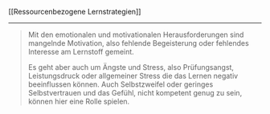 [[Ressourcenbezogene Lernstrategien]]

---

>Mit den emotionalen und motivationalen Herausforderungen sind mangelnde Motivation, also fehlende Begeisterung oder fehlendes Interesse am Lernstoff gemeint.
>
>Es geht aber auch um Ängste und Stress, also Prüfungsangst, Leistungsdruck oder allgemeiner Stress die das Lernen negativ beeinflussen können. Auch Selbstzweifel oder geringes Selbstvertrauen und das Gefühl, nicht kompetent genug zu sein, können hier eine Rolle spielen.
>